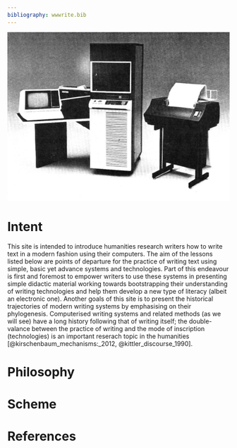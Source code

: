 ```yaml
---
bibliography: wwwrite.bib
---
```


![](img/DSP6.png)

# Intent

This site is intended to introduce humanities research writers how to write text in a modern fashion using their computers. The aim of the lessons listed below  are points of departure for the practice of writing text using simple, basic yet advance systems and technologies. Part of this endeavour is first and foremost to empower writers to use these systems in presenting simple didactic material working towards bootstrapping their understanding of writing technologies and help them develop a new type of literacy (albeit an electronic one). Another goals of this site is to present the historical trajectories of modern writing systems by emphasising on their phylogenesis. Computerised writing systems and related methods (as we will see) have a long history following that of writing itself; the double-valance between the practice of writing and the mode of inscription (technologies) is an important reserach topic in the humanities [@kirschenbaum_mechanisms:_2012, @kittler_discourse_1990].

# Philosophy 

# Scheme

# References

